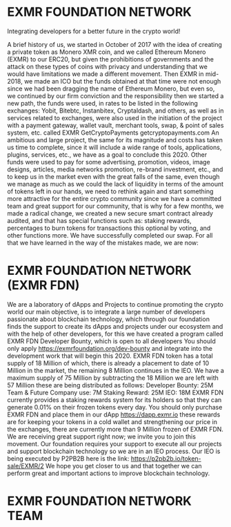 # EXMR FOUNDATION NETWORK
Integrating developers for a better future in the crypto world!


A brief history of us, we started in October of 2017
with the idea of creating a private token as Monero
XMR coin, and we called Ethereum Monero (EXMR)
to our ERC20, but given the prohibitions of
governments and the attack on these types of coins
with privacy and understanding that we would have
limitations we made a different movement.
Then EXMR in mid-2018, we made an ICO but the
funds obtained at that time were not enough
since we had been dragging the name of
Ethereum Monero, but even so, we continued
by our firm conviction and the responsibility
then we started a new path, the funds were
used, in rates to be listed in the following
exchanges: Yobit, Bitebtc, Instanbitex,
Cryptaldash, and others, as well as in services
related to exchanges, were also used in the
initiation of the project with a payment
gateway, wallet vault, merchant tools, swap, & point of sales system, etc.
called EXMR GetCryptoPayments getcryptopayments.com
An ambitious and large project, the same for its magnitude and costs has
taken us time to complete, since it will include a wide range of tools,
applications, plugins, services, etc., we have as a goal to conclude this 2020.
Other funds were used to pay for some advertising, promotion, videos,
image designs, articles, media networks promotion, re-brand investment,
etc., and to keep us in the market even with the great falls of the same, even
though we manage as much as we could the lack of liquidity in terms of the
amount of tokens left in our hands, we need to rethink again and start
something more attractive for the entire crypto community since we have a
committed team and great support for our community, that is why for a few
months, we made a radical change, we created a new secure smart contract
already audited, and that has special functions such as: staking rewards,
percentages to burn tokens for transactions this optional by voting, and
other functions more. We have successfully completed our swap.
For all that we have learned in the way of the mistakes made, we are now:
# EXMR FOUNDATION NETWORK (EXMR FDN)

We are a laboratory of dApps and Projects to continue promoting the crypto
world our main objective, is to integrate a large number of developers
passionate about blockchain technology, which through our foundation
finds the support to create its dApps and projects under our ecosystem and
with the help of other developers, for this we have created a program
called EXMR FDN Developer Bounty, which is open to all developers
You should only apply https://exmrfoundation.org/dev-bounty and
integrate into the development work that will begin this 2020.
EXMR FDN token has a total supply of
18 Million of which, there is already a
placement to date of 10 Million in the
market, the remaining 8 Million continues
in the IEO. We have a maximum supply of
75 Million by subtracting the 18 Million we
are left with 57 Million these are being
distributed as follows:
Developer Bounty: 25M
Team & Future Company use: 7M
Staking Reward: 25M
IEO: 18M
EXMR FDN currently provides a staking rewards system for its holders so
that they can generate 0.01% on their frozen tokens every day.
You should only purchase EXMR FDN and place them in our dApp
https://dapp.exmr.io these rewards are for keeping your tokens in a cold
wallet and strengthening our price in the exchanges, there are currently
more than 9 Million frozen of EXMR FDN.
We are receiving great support right now; we invite you to join this
movement.
Our foundation requires your support to execute all our projects and
support blockchain technology so we are in an IEO process.
Our IEO is being executed by P2PB2B here is the link:
https://p2pb2b.io/token-sale/EXMR/2
We hope you get closer to us and that together we can perform great and
important actions to improve blockchain technology.

# EXMR FOUNDATION NETWORK TEAM
